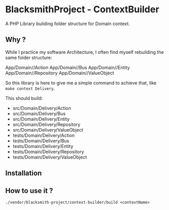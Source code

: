 # BlacksmithProject - ContextBuilder

A PHP Library building folder structure for Domain context.

## Why ?

While I practice my software Architecture, I often find myself rebuilding
the same folder structure:

App/Domain/<ContextName>/Action
App/Domain/<ContextName>/Bus
App/Domain/<ContextName>/Entity
App/Domain/<ContextName>/Repository
App/Domain/<ContextName>/ValueObject

So this library is here to give me a simple command to achieve that,
like `make context Delivery`.

This should build:

-  src/Domain/Delivery/Action
-  src/Domain/Delivery/Bus
-  src/Domain/Delivery/Entity
-  src/Domain/Delivery/Repository
-  src/Domain/Delivery/ValueObject
-  tests/Domain/Delivery/Action
-  tests/Domain/Delivery/Bus
-  tests/Domain/Delivery/Entity
-  tests/Domain/Delivery/Repository
-  tests/Domain/Delivery/ValueObject

## Installation

## How to use it ?

`./vendor/blacksmith-project/context-builder/build <contextName>`